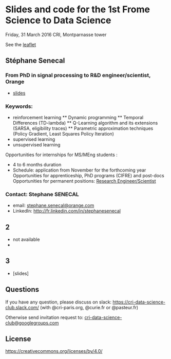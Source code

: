 # Slides and code for the 1st Frome Science to Data Science
Friday, 31 March 2016
CRI, Montparnasse tower 

See the [leaflet](./seminar_leaflet%231.jpg) 

## Stéphane Senecal
### From PhD in signal processing to R&D engineer/scientist, Orange

* [slides](./From%20science%20to%20data%20science%20-%20SENECAL%202017.pdf) 

### Keywords: 
* reinforcement learning
** Dynamic programming
** Temporal Differences (TD-lambda)
** Q-Learning algorithm and its extensions (SARSA, eligibility traces)
** Parametric approximation techniques (Policy Gradient, Least Squares
Policy Iteration)
* supervised learning
* unsupervised learning

Opportunities for internships for MS/MEng students :
* 4 to 6 months duration
* Schedule: application from November for the forthcoming year
Opportunities for apprenticeship, PhD programs (CIFRE) and post-docs
Opportunities for permanent positions: [Research Engineer/Scientist](https://orange.jobs/site/en-home/)

### Contact: Stephane SENECAL
* email: stephane.senecal@orange.com
* LinkedIn: http://fr.linkedin.com/in/stephanesenecal

## 2

* not available
* 

## 3


* [slides]<!---(http://www.slideshare.net/gdumas/whole-brain-simulations-and-the-discrepancysimilarity-between-artificial-natural-neural-networks) -->

## Questions
If you have any question, please discuss on slack: https://cri-data-science-club.slack.com/ (with @cri-paris.org, @curie.fr or @pasteur.fr)

Otherwise send invitation request to: cri-data-science-club@googlegroups.com

## License
https://creativecommons.org/licenses/by/4.0/


